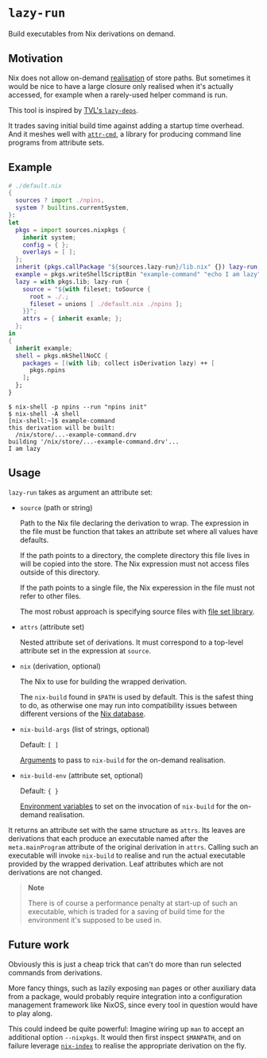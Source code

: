 # `lazy-run`

Build executables from Nix derivations on demand.

## Motivation

Nix does not allow on-demand [realisation](https://nix.dev/manual/nix/2.19/glossary#gloss-realise) of store paths.
But sometimes it would be nice to have a large closure only realised when it's actually accessed, for example when a rarely-used helper command is run.

This tool is inspired by [TVL's `lazy-deps`](https://cs.tvl.fyi/depot@0c0edd5928d48c9673dd185cd332f921e64135e7/-/blob/nix/lazy-deps/default.nix?).

It trades saving initial build time against adding a startup time overhead.
And it meshes well with [`attr-cmd`](https://github.com/fricklerhandwerk/attr-cmd), a library for producing command line programs from attribute sets.

## Example

```nix
# ./default.nix
{
  sources ? import ./npins,
  system ? builtins.currentSystem,
}:
let
  pkgs = import sources.nixpkgs {
    inherit system;
    config = { };
    overlays = [ ];
  };
  inherit (pkgs.callPackage "${sources.lazy-run}/lib.nix" {}) lazy-run;
  example = pkgs.writeShellScriptBin "example-command" "echo I am lazy";
  lazy = with pkgs.lib; lazy-run {
    source = "${with fileset; toSource {
      root = ./.;
      fileset = unions [ ./default.nix ./npins ];
    }}";
    attrs = { inherit examle; };
  };
in
{
  inherit example;
  shell = pkgs.mkShellNoCC {
    packages = [(with lib; collect isDerivation lazy) ++ [
      pkgs.npins
    ];
  };
}
```

```console
$ nix-shell -p npins --run "npins init"
$ nix-shell -A shell
[nix-shell:~]$ example-command
this derivation will be built:
  /nix/store/...-example-command.drv
building '/nix/store/...-example-command.drv'...
I am lazy
```

## Usage

`lazy-run` takes as argument an attribute set:

- `source` (path or string)

  Path to the Nix file declaring the derivation to wrap.
  The expression in the file must be function that takes an attribute set where all values have defaults.
  
  If the path points to a directory, the complete directory this file lives in will be copied into the store.
  The Nix expression must not access files outside of this directory.

  If the path points to a single file, the Nix experession in the file must not refer to other files.

  The most robust approach is specifying source files with [file set library](https://nixos.org/manual/nixpkgs/stable/#sec-functions-library-fileset).

- `attrs` (attribute set)

  Nested attribute set of derivations.
  It must correspond to a top-level attribute set in the expression at `source`.


- `nix` (derivation, optional)

  The Nix to use for building the wrapped derivation.

  The `nix-build` found in `$PATH` is used by default.
  This is the safest thing to do, as otherwise one may run into compatibility issues between different versions of the [Nix database](https://nix.dev/manual/nix/2.19/glossary#gloss-nix-database).

- `nix-build-args` (list of strings, optional)

  Default: `[ ]`

  [Arguments](https://nix.dev/manual/nix/2.19/command-ref/nix-build#options) to pass to `nix-build` for the on-demand realisation.

- `nix-build-env` (attribute set, optional)

  Default: `{ }`

  [Environment variables](https://nix.dev/manual/nix/2.19/command-ref/nix-build#common-environment-variables) to set on the invocation of `nix-build` for the on-demand realisation.

It returns an attribute set with the same structure as `attrs`.
Its leaves are derivations that each produce an executable named after the `meta.mainProgram` attribute of the original derivation in `attrs`.
Calling such an executable will invoke `nix-build` to realise and run the actual executable provided by the wrapped derivation.
Leaf attributes which are not derivations are not changed.

> **Note**
>
> There is of course a performance penalty at start-up of such an executable, which is traded for a saving of build time for the environment it's supposed to be used in.

## Future work

Obviously this is just a cheap trick that can't do more than run selected commands from derivations.

More fancy things, such as lazily exposing `man` pages or other auxiliary data from a package, would probably require integration into a configuration management framework like NixOS, since every tool in question would have to play along.

This could indeed be quite powerful:
Imagine wiring up `man` to accept an additional option `--nixpkgs`.
It would then first inspect `$MANPATH`, and on failure leverage [`nix-index`](https://github.com/nix-community/nix-index) to realise the appropriate derivation on the fly.
